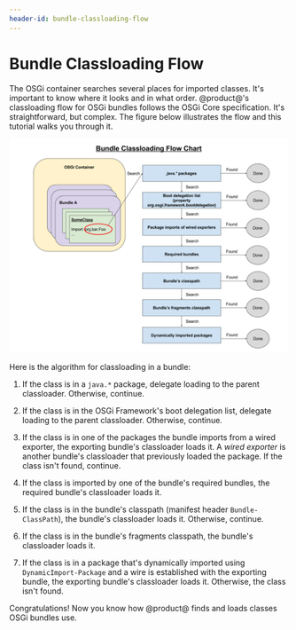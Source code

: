 ```yaml
---
header-id: bundle-classloading-flow
---
```


# Bundle Classloading Flow

The OSGi container searches several places for imported classes. It's important
to know where it looks and in what order. @product@'s classloading flow for OSGi
bundles follows the OSGi Core specification. It's straightforward, but complex.
The figure below illustrates the flow and this tutorial walks you through it.

![Figure 1.0: This flow chart illustrates classloading in a bundle.](../../images/bundle-classloading-flow-chart.png)

Here is the algorithm for classloading in a bundle: 

1.  If the class is in a `java.*` package, delegate loading to the parent
    classloader. Otherwise, continue.

2.  If the class is in the OSGi Framework's boot delegation list, delegate
    loading to the parent classloader. Otherwise, continue.

3.  If the class is in one of the packages the bundle imports from a wired
    exporter, the exporting bundle's classloader loads it. A *wired exporter* is
    another bundle's classloader that previously loaded the package. If the
    class isn't found, continue.

4.  If the class is imported by one of the bundle's required bundles, the
    required bundle's classloader loads it.

5.  If the class is in the bundle's classpath (manifest header
    `Bundle-ClassPath`), the bundle's classloader loads it. Otherwise, continue.

6.  If the class is in the bundle's fragments classpath, the bundle's
    classloader loads it.

7.  If the class is in a package that's dynamically imported using
    `DynamicImport-Package` and a wire is established with the exporting bundle,
    the exporting bundle's classloader loads it. Otherwise, the class isn't
    found.

Congratulations! Now you know how @product@ finds and loads classes OSGi bundles
use. 
